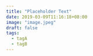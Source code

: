 ```yaml
---
title: "Placeholder Text"
date: 2019-03-09T11:16:18+08:00
image: "image.jpeg"
draft: false
tags:
  - tagA
  - tagB
---
```

